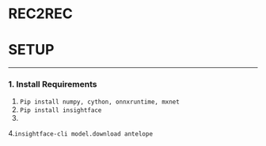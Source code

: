 # REC2REC


# SETUP
-------
### 1. Install Requirements
  1. ```Pip install numpy, cython, onnxruntime, mxnet ```
  2. ```Pip install insightface```
  3. 
  4.```insightface-cli model.download antelope```
